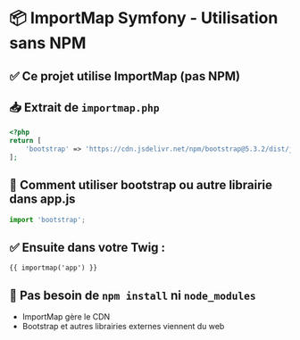 
# 📦 ImportMap Symfony - Utilisation sans NPM

## ✅ Ce projet utilise ImportMap (pas NPM)

## 📥 Extrait de `importmap.php`
```php
<?php
return [
    'bootstrap' => 'https://cdn.jsdelivr.net/npm/bootstrap@5.3.2/dist/js/bootstrap.esm.min.js',
];
```

## 🔧 Comment utiliser bootstrap ou autre librairie dans app.js
```javascript
import 'bootstrap';
```

## ✅ Ensuite dans votre Twig :
```twig
{{ importmap('app') }}
```

## 🎯 Pas besoin de `npm install` ni `node_modules`
- ImportMap gère le CDN
- Bootstrap et autres librairies externes viennent du web
